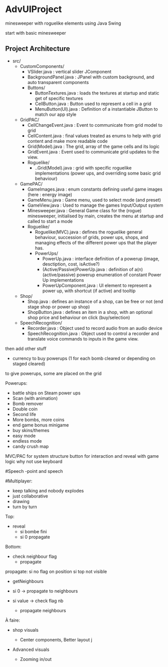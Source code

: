 # AdvUIProject

minesweeper with roguelike elements using Java Swing

start with basic minesweeper

## Project Architecture
- src/
  - CustomComponents/
    - VSlider.java : vertical slider JComponent
    - BackgroundPanel.java : JPanel with custom background, and auto transparent components
    - Buttons/
      - ButtonTextures.java : loads the textures at startup and static get of specific textures
      - CellButton.java : Button used to represent a cell in a grid
      - MenuButton(UI).java : Definition of a instantiable JButton to match our app style
  - GridPAC/
    - CellChangeEvent.java : Event to communicate from grid model to grid
    - CellContent.java : final values treated as enums to help with grid content and make more readable code
    - Grid(Model).java : The grid, array of the game cells and its logic
    - GridEvent.java : Event used to communicate grid updates to the view.
    - Roguelike/
      - ..Grid(Model).java : grid with specific roguelike implementations (power ups, and overriding some basic grid behaviour)
  - GamePAC/
    - GameImages.java : enum constants defining useful game images (here : energy image)
    - GameMenu.java : Game menu, used to select mode (and preset)
    - GameView.java : Used to manage the games Input/Output system
    - Minesweeper.java : General Game class for the (rogue) minesweeper, initialised by main, creates the menu at startup and called to start a mode
    - Roguelike/
      - Roguelike(MVC).java : defines the roguelike general behaviour, succession of grids, power ups, shops, and managing effects of the different power ups that the player has.
      - PowerUps/
        - PowerUp.java : interface definition of a powerup (image, desctiption, cost, isActive?)
        - (Active/Passive)PowerUp.java : definition of a(n) (active/passive) powerup enumeration of constant Power Up implementations
        - PowerUpComponent.java : UI element to represent a power up, with shortcut (if active) and tooltip
  - Shop/
    - Shop.java : defines an instance of a shop, can be free or not (end stage shop or power up shop)
    - ShopButton.java : defines an item in a shop, with an optional shop price and behaviour on click (buy/selection)
  - SpeechRecognition/
    - Recorder.java : Object used to record audio from an audio device
    - SpeechRecognition.java : Object used to control a recorder and translate voice commands to inputs in the game view.

then add other stuff

- currency to buy powerups (1 for each bomb cleared or depending on staged cleared)

to give powerups, some are placed on the grid

Powerups:
- battle ships on Steam power ups 
- Scan (with animation)
- Bomb remover
- Double coin
- Second life
- More bombs, more coins
- end game bonus minigame
- buy skins/themes
- easy mode
- endless mode
- candy crush map

MVC/PAC for system structure button for interaction and reveal with game logic why not use keyboard

#Speech
-point and speech

#Multiplayer:
- keep talking and nobody explodes
- just collaborative
- drawing
- turn by turn

Top:
- reveal
    - si bombe fini
    - si 0 propagate

Bottom:
- check neighbour flag
    - propagate 


propagate:
si no flag on position
si top not visible
 - getNeighbours
 - si 0 -> propagate to neighbours


 - si value -> check flag nb
    - propagate neighbours


À faire:
- shop visuals
  - Center components, Better layout j

  

- Advanced visuals
  - Zooming in/out


